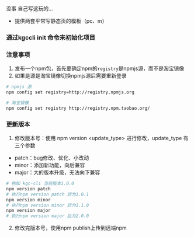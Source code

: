 没事 自己写这玩的...

+ 提供两套平常写静态页的模板（pc、m）

### 通过kgccli init <name> 命令来初始化项目

### 注意事项

1. 发布一个npm包，首先要确定npm的`registry`是npmjs源，而不是淘宝镜像
2. 如果是源是淘宝镜像切换npmjs源后需要重新登录
```bash
# npmjs 源
npm config set registry=http://registry.npmjs.org

# 淘宝镜像
npm config set registry http://registry.npm.taobao.org/
```

### 更新版本
1. 修改版本号：使用 npm version <update_type> 进行修改，update_type 有三个参数
+ patch：bug修改、优化、小改动
+ minor：添加新功能，向后兼容
+ major：大的版本升级，无法向下兼容
```bash
# 例如 kgc-cli 当前版本1.0.0
npm version patch
# 执行npm version patch 后为1.0.1
npm version minor
# 执行npm version minor 后为1.1.0
npm version major
# 执行npm version major 后为2.0.0
```

2. 修改完版本号，使用npm publish上传到远端npm